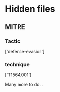 # Hidden files

## MITRE

### Tactic
['defense-evasion']

### technique
['T1564.001']

Many more to do...
